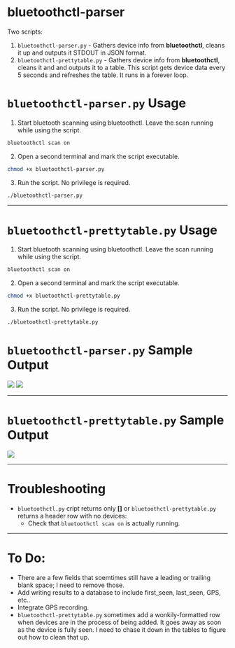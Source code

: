 # bluetoothctl-parser
Two scripts:
1. `bluetoothctl-parser.py` - Gathers device info from **bluetoothctl**, cleans it up and outputs it STDOUT in JSON format.
2. `bluetoothctl-prettytable.py` - Gathers device info from **bluetoothctl**, cleans it and and outputs it to a table. This script gets device data every 5 seconds and refreshes the table.  It runs in a forever loop.

# `bluetoothctl-parser.py` Usage
1. Start bluetooth scanning using bluetoothctl.  Leave the scan running while using the script.
```bash
bluetoothctl scan on
```
2. Open a second terminal and mark the script executable.
```bash
chmod +x bluetoothctl-parser.py
```
3. Run the script.  No privilege is required.
```bash
./bluetoothctl-parser.py
```

***

# `bluetoothctl-prettytable.py` Usage
1. Start bluetooth scanning using bluetoothctl.  Leave the scan running while using the script.
```bash
bluetoothctl scan on
```
2. Open a second terminal and mark the script executable.
```bash
chmod +x bluetoothctl-prettytable.py
```
3. Run the script.  No privilege is required.
```bash
./bluetoothctl-prettytable.py
```

# `bluetoothctl-parser.py` Sample Output
<img src=https://dojolabs.s3.amazonaws.com/bluetooth/bluetoothctl-parser-script-output2.jpg>
<img src=https://dojolabs.s3.amazonaws.com/bluetooth/bluetoothctl-parser-script-output1.jpg>

***

# `bluetoothctl-prettytable.py` Sample Output
<img src=https://dojolabs.s3.amazonaws.com/bluetooth/bluetoothctl-prettytable.jpg>

***

# Troubleshooting
* `bluetoothctl.py` cript returns only **[]** or `bluetoothctl-prettytable.py` returns a header row with no devices:
  * Check that `bluetoothctl scan on` is actually running.

***

# To Do:
* There are a few fields that soemtimes still have a leading or trailing blank space; I need to remove those.
* Add writing results to a database to include first_seen, last_seen, GPS, etc..
* Integrate GPS recording.
* `bluetoothctl-prettytable.py` sometimes add a wonkily-formatted row when devices are in the process of being added. It goes away as soon as the device is fully seen.  I need to chase it down in the tables to figure out how to clean that up.
